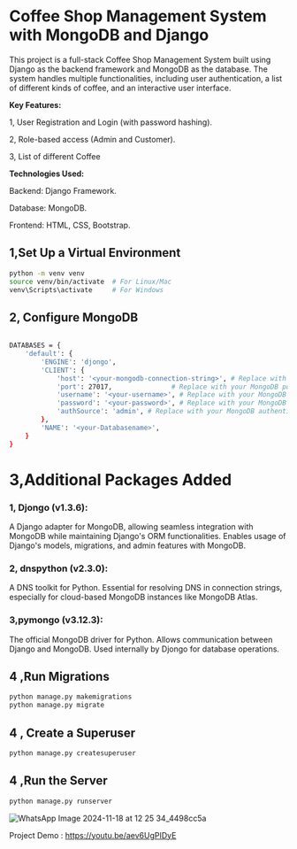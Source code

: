 
# Coffee Shop Management System with MongoDB and Django

This project is a full-stack Coffee Shop Management System built using Django as the backend framework and MongoDB as the database. The system handles multiple functionalities, including user authentication, a list of different kinds of coffee, and an interactive user interface.

**Key Features:**


1, User Registration and Login (with password hashing).

2, Role-based access (Admin and Customer).

3, List of different Coffee

**Technologies Used:**


Backend: Django Framework.

Database: MongoDB.

Frontend: HTML, CSS, Bootstrap.

##  1,Set Up a Virtual Environment



```bash
python -m venv venv
source venv/bin/activate  # For Linux/Mac
venv\Scripts\activate     # For Windows

```

##  2,  Configure MongoDB



```bash

DATABASES = {
    'default': {
        'ENGINE': 'djongo',
        'CLIENT': {
            'host': '<your-mongodb-connection-string>', # Replace with your MongoDB server address
            'port': 27017,               # Replace with your MongoDB port if different
            'username': '<your-username>', # Replace with your MongoDB username (optional)
            'password': '<your-password>', # Replace with your MongoDB password (optional)
            'authSource': 'admin', # Replace with your MongoDB authentication database (optional)
        },
        'NAME': '<your-Databasename>',
    }
}


```

# 3,Additional Packages Added

### 1, Djongo (v1.3.6):

A Django adapter for MongoDB, allowing seamless integration with MongoDB while maintaining Django's ORM functionalities.
Enables usage of Django's models, migrations, and admin features with MongoDB.

### 2, dnspython (v2.3.0):
A DNS toolkit for Python.
Essential for resolving DNS in connection strings, especially for cloud-based MongoDB instances like MongoDB Atlas.

### 3,pymongo (v3.12.3):
The official MongoDB driver for Python.
Allows communication between Django and MongoDB.
Used internally by Djongo for database operations.

##  4 ,Run Migrations


```bash
python manage.py makemigrations
python manage.py migrate


```

##  4 , Create a Superuser


```bash
python manage.py createsuperuser

```

##  4 ,Run the Server



```bash
python manage.py runserver


```

![WhatsApp Image 2024-11-18 at 12 25 34_4498cc5a](https://github.com/user-attachments/assets/dd83abe8-5c86-41c1-ba9f-aa3c11ee35a5)




Project Demo : https://youtu.be/aev6UgPIDyE
